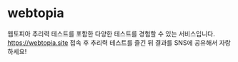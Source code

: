 # webtopia
웹토피아 추리력 테스트를 포함한 다양한 테스트를 경험할 수 있는 서비스입니다.
https://webtopia.site 접속 후 추리력 테스트를 즐긴 뒤 결과를 SNS에 공유해서 자랑하세요!
